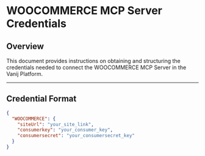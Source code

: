 # WOOCOMMERCE MCP Server Credentials

## Overview
This document provides instructions on obtaining and structuring the credentials needed to connect the WOOCOMMERCE MCP Server in the Vanij Platform.

---

## Credential Format
```json
{
  "WOOCOMMERCE": {
    "siteUrl": "your_site_link",
    "consumerkey": "your_consumer_key",
    "consumersecret": "your_consumersecret_key"
  }
}
```
